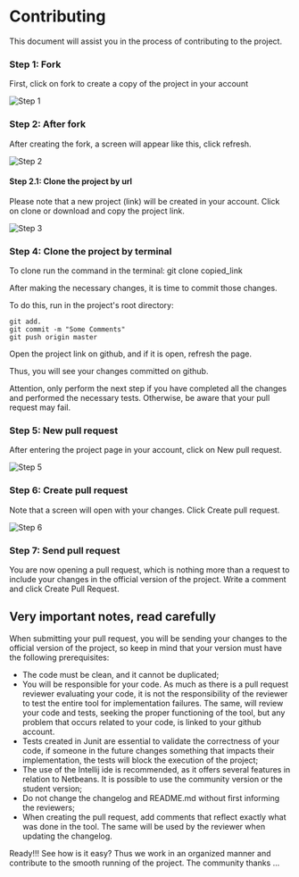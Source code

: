 # Contributing
This document will assist you in the process of contributing to the project.
### Step 1: Fork
First, click on fork to create a copy of the project in your account
 
![Step 1](https://raw.githubusercontent.com/otimizes/OPLA-Tool/master/docs/contributing/step-1.png)
### Step 2: After fork
After creating the fork, a screen will appear like this, click refresh.

![Step 2](https://raw.githubusercontent.com/otimizes/OPLA-Tool/master/docs/contributing/step-2.png)
#### Step 2.1: Clone the project by url
Please note that a new project (link) will be created in your account. Click on clone or download and copy the project link. 

![Step 3](https://raw.githubusercontent.com/otimizes/OPLA-Tool/master/docs/contributing/step-3.png)
### Step 4: Clone the project by terminal
To clone run the command in the terminal: git clone copied_link

After making the necessary changes, it is time to commit those changes.

To do this, run in the project's root directory:
```shell script
git add.
git commit -m "Some Comments"
git push origin master
```
Open the project link on github, and if it is open, refresh the page. 

Thus, you will see your changes committed on github. 

Attention, only perform the next step if you have completed all the changes and performed the necessary tests. Otherwise, be aware that your pull request may fail.


### Step 5: New pull request
After entering the project page in your account, click on New pull request.

![Step 5](https://raw.githubusercontent.com/otimizes/OPLA-Tool/master/docs/contributing/step-5.png)
### Step 6: Create pull request
Note that a screen will open with your changes. Click Create pull request.

![Step 6](https://raw.githubusercontent.com/otimizes/OPLA-Tool/master/docs/contributing/step-6.png)
### Step 7: Send pull request
You are now opening a pull request, which is nothing more than a request to include your changes in the official version of the project. Write a comment and click Create Pull Request.


## Very important notes, read carefully
When submitting your pull request, you will be sending your changes to the official version of the project, so keep in mind that your version must have the following prerequisites:
- The code must be clean, and it cannot be duplicated;
- You will be responsible for your code. As much as there is a pull request reviewer evaluating your code, it is not the responsibility of the reviewer to test the entire tool for implementation failures. The same, will review your code and tests, seeking the proper functioning of the tool, but any problem that occurs related to your code, is linked to your github account.
- Tests created in Junit are essential to validate the correctness of your code, if someone in the future changes something that impacts their implementation, the tests will block the execution of the project;
- The use of the Intellij ide is recommended, as it offers several features in relation to Netbeans. It is possible to use the community version or the student version;
- Do not change the changelog and README.md without first informing the reviewers;
- When creating the pull request, add comments that reflect exactly what was done in the tool. The same will be used by the reviewer when updating the changelog.

Ready!!! See how is it easy? Thus we work in an organized manner and contribute to the smooth running of the project. The community thanks ...
